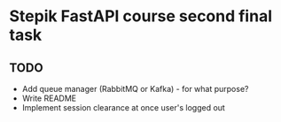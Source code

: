# Stepik FastAPI course second final task

## TODO
- Add queue manager (RabbitMQ or Kafka) - for what purpose?
- Write README
- Implement session clearance at once user's logged out